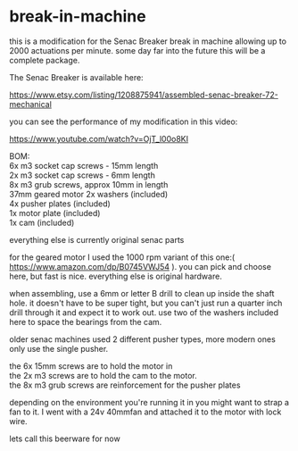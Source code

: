 # break-in-machine

this is a modification for the Senac Breaker break in machine allowing up to 2000 actuations per minute. some day far into the future this will be a complete package.  

The Senac Breaker is available here:

https://www.etsy.com/listing/1208875941/assembled-senac-breaker-72-mechanical


you can see the performance of my modification in this video: 

https://www.youtube.com/watch?v=OjT_l00o8KI


BOM:  
6x m3 socket cap screws - 15mm length  
2x m3 socket cap screws - 6mm length  
8x m3 grub screws, approx 10mm in length  
37mm geared motor 
2x washers (included)  
4x pusher plates (included)  
1x motor plate (included)  
1x cam (included)  

everything else is currently original senac parts  

for the geared motor I used the 1000 rpm variant of this one:( https://www.amazon.com/dp/B0745VWJ54 ).  you can pick and choose here, but fast is nice.  everything else is original hardware.

when assembling, use a 6mm or letter B drill to clean up inside the shaft hole.  it doesn't have to be super tight, but you can't just run a quarter inch drill through it and expect it to work out.  use two of the washers included here to space the bearings from the cam.

older senac machines used 2 different pusher types, more modern ones only use the single pusher.  

the 6x 15mm screws are to hold the motor in  
the 2x m3 screws are to hold the cam to the motor.  
the 8x m3 grub screws are reinforcement for the pusher plates  


depending on the environment you're running it in you might want to strap a fan to it.  I went with a 24v 40mmfan and attached it to the motor with lock wire.


lets call this beerware for now
